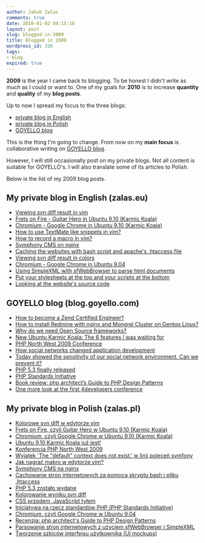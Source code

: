 ```yaml
---
author: Jakub Zalas
comments: true
date: 2010-01-02 04:15:16
layout: post
slug: blogged-in-2009
title: Blogged in 2009
wordpress_id: 326
tags:
- blog
expired: true
---
```


**2009** is the year I came back to blogging. To be honest I didn't write as much as I could or want to. One of my goals for **2010** is to increase **quantity** and **quality** of my **blog posts**.

Up to now I spread my focus to the three blogs:



* [private blog in English](http://zalas.eu)
* [private blog in Polish](http://www.zalas.pl)
* [GOYELLO blog](http://blog.goyello.com)


This is the thing I'm going to change. From now on my **main focus** is collaborative writing on [GOYELLO blog](http://blog.goyello.com).

However, I will still occasionally post on my private blogs. Not all content is suitable for GOYELLO's. I will also translate some of its articles to Polish.

Below is the list of my 2009 blog posts.



## My private blog in English (zalas.eu)


* [Viewing svn diff result in vim](http://zalas.eu/viewing-svn-diff-result-in-vim/)
* [Frets on Fire - Guitar Hero in Ubuntu 9.10 (Karmic Koala)](http://zalas.eu/frets-on-fire-guitar-hero-in-ubuntu-910-karmic-koala/)
* [Chromium - Google Chrome in Ubuntu 9.10 (Karmic Koala)](http://zalas.eu/chromium-google-chrome-in-ubuntu-910-karmic-koala/)
* [How to use TextMate like snippets in vim?](http://zalas.eu/how-to-use-textmate-like-snippets-in-vim/)
* [How to record a macro in vim?](http://zalas.eu/how-to-record-a-macro-in-vim/)
* [Symphony CMS on nginx](http://zalas.eu/symphony-cms-on-nginx/)
* [Caching the websites with bash script and apache's .htaccess file](http://zalas.eu/caching-the-websites-with-bash-script-and-apaches-htaccess-file/)
* [Viewing svn diff result in colors](http://zalas.eu/viewing-svn-diff-result-in-colors/)
* [Chromium - Google Chrome in Ubuntu 9.04](http://zalas.eu/chromium-google-chrome-in-ubuntu-904/)
* [Using SimpleXML with sfWebBrowser to parse html documents](http://zalas.eu/using-simplexml-with-sfwebbrowser-to-parse-html-documents/)
* [Put your stylesheets at the top and your scripts at the bottom](http://zalas.eu/put-your-stylesheets-at-the-top-and-your-scripts-at-the-bottom/)
* [Looking at the website's source code](http://zalas.eu/looking-at-the-websites-source-code/)





## GOYELLO blog (blog.goyello.com)

* [How to become a Zend Certified Engineer?](http://blog.goyello.com/2009/12/31/how-to-become-a-zend-certified-engineer/)
* [How to install Redmine with nginx and Mongrel Cluster on Gentoo Linux?](http://blog.goyello.com/2009/12/18/how-to-install-redmine-with-nginx-and-mongrel-cluster-on-gentoo-linux/)
* [Why do we need Open Source frameworks?](http://blog.goyello.com/2009/11/17/why-do-we-need-open-source-frameworks/)
* [New Ubuntu Karmic Koala: The 6 features I was waiting for](http://blog.goyello.com/2009/10/29/new-ubuntu-karmic-koala-the-6-feateres-i-was-waiting-for/)
* [PHP North West 2009 Conference](http://blog.goyello.com/2009/10/17/php-north-west-2009-conference/)
* [How social networks changed application development](http://blog.goyello.com/2009/08/07/how-social-networks-changed-application-development/)
* [Today showed the sensitivity of our social network environment. Can we prevent it?](http://blog.goyello.com/2009/08/06/today-showed-the-sensitivity-of-our-social-network-environment/)
* [PHP 5.3 finally released](http://blog.goyello.com/2009/07/03/php-5-3-was-released/)
* [PHP Standards Initiative](http://blog.goyello.com/2009/06/19/php-standards-initiative/)
* [Book review: php architect’s Guide to PHP Design Patterns](http://blog.goyello.com/2009/05/29/book-review-phparchitects-guide-to-php-design-patterns/)
* [One more look at the first 4developers conference](http://blog.goyello.com/2009/03/08/one-more-look-at-the-first-4developers-conference/)





## My private blog in Polish (zalas.pl)



* [Kolorowe svn diff w edytorze vim](http://www.zalas.pl/kolorowe-svn-diff-w-edytorze-vim)
* [Frets on Fire, czyli Guitar Hero w Ubuntu 9.10 (Karmic Koala)](http://www.zalas.pl/frets-on-fire-czyli-guitar-hero-w-ubuntu-910-karmic-koala)
* [Chromium, czyli Google Chrome w Ubuntu 9.10 (Karmic Koala)](http://www.zalas.pl/chromium-czyli-google-chrome-w-ubuntu-910-karmic-koala)
* [Ubuntu 9.10 Karmic Koala już jest!](http://www.zalas.pl/ubuntu-910-karmic-koala-juz-jest)
* [Konferencja PHP North West 2009](http://www.zalas.pl/konferencja-php-north-west-2009)
* [Wyjątek 'The "default" context does not exist.' w linii poleceń symfony](http://www.zalas.pl/wyjatek-the-default-context-does-not-exist-w-linii-polecen-symfony)
* [Jak nagrać makro w edytorze vim?](http://www.zalas.pl/jak-nagrac-makro-w-edytorze-vim)
* [Symphony CMS na nginx](http://www.zalas.pl/symphony-cms-na-nginx)
* [Cachowanie stron internetowych za pomocą skryptu bash i pliku .htaccess](http://www.zalas.pl/cachowanie-stron-internetowych-za-pomoca-skryptu-bash-i-pliku-htaccess)
* [PHP 5.3 zostało wydane](http://www.zalas.pl/php-53-zostalo-wydane)
* [Kolorowanie wyniku svn diff](http://www.zalas.pl/kolorowanie-wyniku-svn-diff)
* [CSS przodem, JavaScript tyłem](http://www.zalas.pl/css-przodem-javascript-tylem)
* [Inicjatywa na rzecz standardów PHP (PHP Standards Initiative)](http://www.zalas.pl/php-standards-initiative)
* [Chromium, czyli Google Chrome w Ubuntu 9.04](http://www.zalas.pl/chromium-czyli-google-chrome-w-ubuntu-904)
* [Recenzja: php architect's Guide to PHP Design Patterns](http://www.zalas.pl/recenzja-phparchitects-guide-to-php-design-patterns)
* [Parsowanie stron internetowych z użyciem sfWebBrowser i SimpleXML](http://www.zalas.pl/parsowanie-stron-internetowych-z-uzyciem-sfwebbrowser-i-simplexml)
* [Tworzenie szkiców interfejsu użytkownika (UI mockups)](http://www.zalas.pl/tworzenie-szkicow-interfejsu-uzytkownika-ui-balsamiq-mockups)

